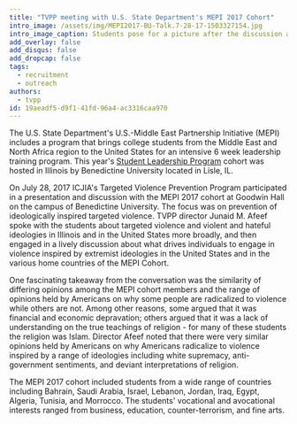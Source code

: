 ```yaml
---
title: "TVPP meeting with U.S. State Department's MEPI 2017 Cohort"
intro_image: /assets/img/MEPI2017-BU-Talk.7-28-17-1503327154.jpg
intro_image_caption: Students pose for a picture after the discussion at Benedictine University in Lisle, IL.
add_overlay: false
add_disqus: false
add_dropcap: false
tags:
  - recruitment
  - outreach
authors:
  - tvpp
id: 19aeadf5-d9f1-41fd-96a4-ac3316caa970
---
```

The U.S. State Department's U.S.-Middle East Partnership Initiative (MEPI) includes a program that brings college students from the Middle East and North Africa region to the United States for an intensive 6 week leadership training program.  This year's [Student Leadership Program](https://mepi.state.gov/education/student-leaders-program/) cohort was hosted in Illinois by Benedictine University located in Lisle, IL.

On July 28, 2017 ICJIA's Targeted Violence Prevention Program participated in a presentation and discussion with the MEPI 2017 cohort at Goodwin Hall on the campus of Benedictine University.  The focus was on prevention of ideologically inspired targeted violence.  TVPP director Junaid M. Afeef spoke with the students about targeted violence and violent and hateful ideologies in Illinois and in the United States more broadly, and then engaged in a lively discussion about what drives individuals to engage in violence inspired by extremist ideologies in the United States and in the various home countries of the MEPI Cohort.

One fascinating takeaway from the conversation was the similarity of differing opinions among the MEPI cohort members and the range of opinions held by Americans on why some people are radicalized to violence while others are not.  Among other reasons, some argued that it was financial and economic depravation; others argued that it was a lack of understanding on the true teachings of religion - for many of these students the religion was Islam. Director Afeef noted that there were very similar opinions held by Americans on why Americans radicalize to violence inspired by a range of ideologies including white supremacy, anti-government sentiments, and deviant interpretations of religion.

The MEPI 2017 cohort included students from a wide range of countries including Bahrain, Saudi Arabia, Israel, Lebanon, Jordan, Iraq, Egypt, Algeria, Tunisia, and Morrocco.  The students' vocational and avocational interests ranged from business, education, counter-terrorism, and fine arts.
